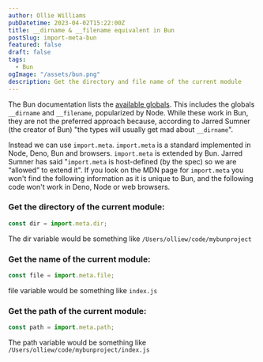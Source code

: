 ```yaml
---
author: Ollie Williams
pubDatetime: 2023-04-02T15:22:00Z
title: __dirname & __filename equivalent in Bun
postSlug: import-meta-bun
featured: false
draft: false
tags:
  - Bun
ogImage: "/assets/bun.png"
description: Get the directory and file name of the current module
---
```


The Bun documentation lists the [available globals](https://bun.sh/docs/api/globals). This includes the globals `__dirname` and `__filename`, popularized by Node. While these work in Bun, they are not the preferred approach because, according to Jarred Sumner (the creator of Bun) "the types will usually get mad about `__dirname`". 

Instead we can use `import.meta`. `import.meta` is a standard implemented in Node, Deno, Bun and browsers. `import.meta` is extended by Bun. Jarred Sumner has said "`import.meta` is host-defined (by the spec) so we are “allowed” to extend it". If you look on the MDN page for `import.meta` you won't find the following information as it is unique to Bun, and the following code won't work in Deno, Node or web browsers. 

### Get the directory of the current module:

```js
const dir = import.meta.dir;
```
The dir variable would be something like `/Users/olliew/code/mybunproject`

### Get the name of the current module:
```js
const file = import.meta.file;
```
file variable would be something like `index.js`

### Get the path of the current module:
```js
const path = import.meta.path;
```
The path variable would be something like `/Users/olliew/code/mybunproject/index.js`
